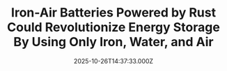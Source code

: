---
title: "Iron-Air Batteries Powered by Rust Could Revolutionize Energy Storage By Using Only Iron, Water, and Air"
date: 2025-10-26T14:37:33.000Z
category: Human Kindness
externalLink: "https://www.goodnewsnetwork.org/iron-air-batteries-powered-by-rust-could-revolutionize-energy-storage-by-using-only-iron-water-and-air/"
image: ""
excerpt: "Edited with permission of EarthTalk® and E – The Environmental Magazine Dear EarthTalk: What’s new regarding more efficient batteries that can help usher in a new age of renewable energy? Batteries are everywhere—in your phone, your car—even the artificial organs many depend on for life. Fortunately, new innovations have increased the efficiency and sustainability of […] The post Iron-Air Batteries…"
---